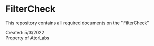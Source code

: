 # FilterCheck
This repository contains all required documents on the "FilterCheck"

Created: 5/3/2022                                                                                                                                                        
Property of AtorLabs
